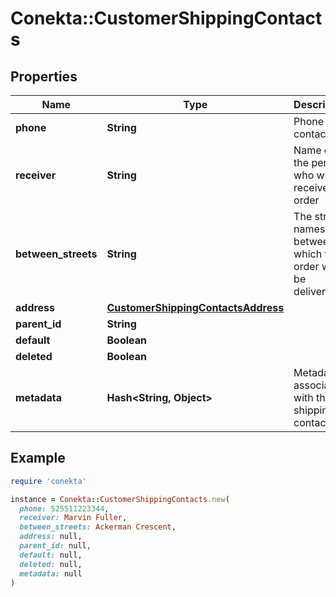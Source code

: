 # Conekta::CustomerShippingContacts

## Properties

| Name | Type | Description | Notes |
| ---- | ---- | ----------- | ----- |
| **phone** | **String** | Phone contact | [optional] |
| **receiver** | **String** | Name of the person who will receive the order | [optional] |
| **between_streets** | **String** | The street names between which the order will be delivered. | [optional] |
| **address** | [**CustomerShippingContactsAddress**](CustomerShippingContactsAddress.md) |  |  |
| **parent_id** | **String** |  | [optional] |
| **default** | **Boolean** |  | [optional] |
| **deleted** | **Boolean** |  | [optional] |
| **metadata** | **Hash&lt;String, Object&gt;** | Metadata associated with the shipping contact | [optional] |

## Example

```ruby
require 'conekta'

instance = Conekta::CustomerShippingContacts.new(
  phone: 525511223344,
  receiver: Marvin Fuller,
  between_streets: Ackerman Crescent,
  address: null,
  parent_id: null,
  default: null,
  deleted: null,
  metadata: null
)
```

